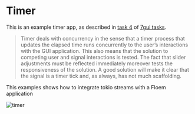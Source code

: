# Timer

This is an example timer app, as described in
[task 4][task4] of [7gui tasks][7gui].

> Timer deals with concurrency in the sense that a timer process
> that updates the elapsed time runs concurrently to the user’s
> interactions with the GUI application. This also means that the
> solution to competing user and signal interactions is tested. The
> fact that slider adjustments must be reflected immediately moreover
> tests the responsiveness of the solution. A good solution will make
> it clear that the signal is a timer tick and, as always, has not
> much scaffolding.

This examples shows how to integrate tokio streams with a Floem application

![timer](https://github.com/lapce/floem/assets/23398472/b55dae4f-56fe-4e9f-a0ee-1898db048588)

[task4]: https://eugenkiss.github.io/7guis/tasks/#timer
[7gui]: https://eugenkiss.github.io/7guis/
